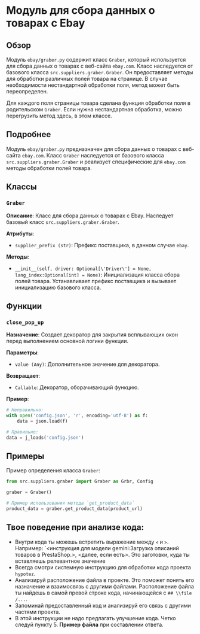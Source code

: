 # Модуль для сбора данных о товарах с Ebay

## Обзор

Модуль `ebay/graber.py`  содержит класс `Graber`, который используется для сбора данных о товарах с веб-сайта `ebay.com`.  Класс наследуется от базового класса `src.suppliers.graber.Graber`.  Он предоставляет методы для обработки различных полей товара на странице. В случае необходимости нестандартной обработки поля, метод может быть переопределен.

Для каждого поля страницы товара сделана функция обработки поля в родительском `Graber`. Если нужна нестандартная обработка, можно перегрузить метод здесь, в этом классе.

## Подробнее

Модуль `ebay/graber.py`  предназначен для сбора данных о товарах с веб-сайта `ebay.com`.  Класс `Graber`  наследуется от базового класса `src.suppliers.graber.Graber` и реализует специфические для `ebay.com`  методы обработки полей товара.  

## Классы

### `Graber`

**Описание**: Класс для сбора данных о товарах с Ebay. Наследует базовый класс `src.suppliers.graber.Graber`.  

**Атрибуты**:

 - `supplier_prefix (str)`: Префикс поставщика, в данном случае `ebay`.

**Методы**:

 - `__init__(self, driver: Optional[\'Driver\'] = None, lang_index:Optional[int] = None)`:  Инициализация класса сбора полей товара. Устанавливает префикс поставщика и вызывает инициализацию базового класса.


## Функции 

### `close_pop_up`

**Назначение**:  Создает декоратор для закрытия всплывающих окон перед выполнением основной логики функции.

**Параметры**:

 - `value (Any)`: Дополнительное значение для декоратора.

**Возвращает**:

 - `Callable`: Декоратор, оборачивающий функцию.

**Пример**:

```python
# Неправильно:
with open('config.json', 'r', encoding='utf-8') as f:
    data = json.load(f)

# Правильно:
data = j_loads('config.json')
```

## Примеры

Пример определения класса `Graber`:

```python
from src.suppliers.graber import Graber as Grbr, Config

graber = Graber()

# Пример использования метода `get_product_data`
product_data = graber.get_product_data(product_url)
```

## Твое поведение при анализе кода:

- Внутри кода ты можешь встретить выражение между `<` и `>`. Например: `<инструкция для модели gemini:Загрузка описаний товаров в PrestaShop.>, <далее, если есть>. Это заготовки, куда ты вставляешь релевантное значение
- Всегда смотри системную инструкцию для обработки кода проекта `hypotez`. 
- Анализируй расположение файла в проекте. Это поможет понять его назначение и взаимосвязь с другими файлами. Расположение файла ты найдешь в самой превой строке кода, начинающейся с `## \\file /...`. 
- Запоминай предоставленный код и анализируй его связь с другими частями проекта. 
- В этой инструкции не надо предлагать улучшение кода. Четко следуй пункту 5. **Пример файла** при составлении ответа.